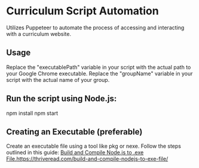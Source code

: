 # Curriculum Script Automation

Utilizes Puppeteer to automate the process of accessing and interacting with a curriculum website.

## Usage
Replace the "executablePath" variable in your script with the actual path to your Google Chrome executable.
Replace the "groupName" variable in your script with the actual name of your group.

## Run the script using Node.js:
npm install
npm start

## Creating an Executable (preferable)
Create an executable file using a tool like pkg or nexe. Follow the steps outlined in this guide: [Build and Compile Node.js to .exe File.](https://thriveread.com/build-and-compile-nodejs-to-exe-file/)https://thriveread.com/build-and-compile-nodejs-to-exe-file/
